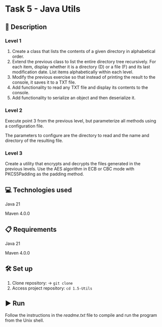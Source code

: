# Task 5 - Java Utils

## 📄 Description

### Level 1

1. Create a class that lists the contents of a given directory in alphabetical order.
2. Extend the previous class to list the entire directory tree recursively. For each item, display whether it is a directory (D) or a file (F) and its last modification date. List items alphabetically within each level.
3. Modify the previous exercise so that instead of printing the result to the console, it saves it to a TXT file.
4. Add functionality to read any TXT file and display its contents to the console.
5. Add functionality to serialize an object and then deserialize it.

### Level 2

Execute point 3 from the previous level, but parameterize all methods using a configuration file.

The parameters to configure are the directory to read and the name and directory of the resulting file.

### Level 3

Create a utility that encrypts and decrypts the files generated in the previous levels. Use the AES algorithm in ECB or CBC mode with PKCS5Padding as the padding method.

## 💻 Technologies used

Java 21

Maven 4.0.0

## 📋 Requirements

Java 21

Maven 4.0.0

## 🛠️ Set up

1. Clone repository: -> ```git clone```
2. Access project repository: ```cd 1.5-Utils```

## ▶️ Run

Follow the instructions in the *readme.txt* file to compile and run the program from the Unix shell.
